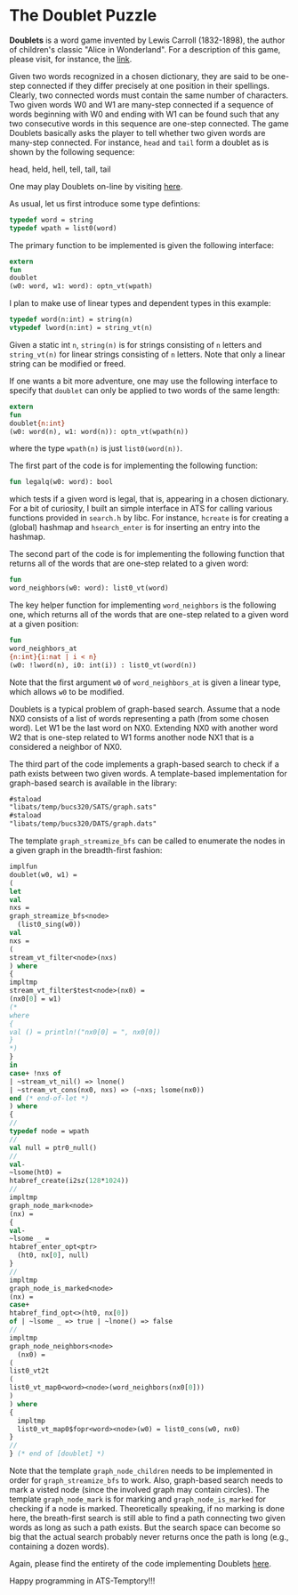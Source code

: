 # The Doublet Puzzle

**Doublets** is a word game invented by Lewis Carroll (1832-1898), the
author of children's classic "Alice in Wonderland".  For a description
of this game, please visit, for instance, the
[link](http://www.logicville.com/doublets.htm).

Given two words recognized in a chosen dictionary, they are said to be
one-step connected if they differ precisely at one position in their
spellings. Clearly, two connected words must contain the same number
of characters. Two given words W0 and W1 are many-step connected if a
sequence of words beginning with W0 and ending with W1 can be found
such that any two consecutive words in this sequence are one-step
connected. The game Doublets basically asks the player to tell whether
two given words are many-step connected. For instance, `head` and
`tail` form a doublet as is shown by the following sequence:

head, held, hell, tell, tall, tail

One may play Doublets on-line by visiting
[here](http://ats-lang.github.io/EXAMPLE/BUCS320/Doublets/Doublets.html).

As usual, let us first introduce some type defintions:

```ats
typedef word = string
typedef wpath = list0(word)
```

The primary function to be implemented is given the following interface:
  
```ats
extern
fun
doublet
(w0: word, w1: word): optn_vt(wpath)
```

I plan to make use of linear types and dependent types in this example:

```ats
typedef word(n:int) = string(n)
vtypedef lword(n:int) = string_vt(n)
```

Given a static int `n`, `string(n)` is for strings consisting of `n`
letters and `string_vt(n)` for linear strings consisting of `n`
letters. Note that only a linear string can be modified or freed.

If one wants a bit more adventure, one may use the following
interface to specify that `doublet` can only be applied to two words
of the same length:

```ats
extern
fun
doublet{n:int}
(w0: word(n), w1: word(n)): optn_vt(wpath(n))
```

where the type `wpath(n)` is just `list0(word(n))`.

The first part of the code is for implementing the following function:

```ats
fun legalq(w0: word): bool
```

which tests if a given word is legal, that is, appearing in a chosen dictionary. For
a bit of curiosity, I built an simple interface in ATS for calling various functions
provided in `search.h` by libc. For instance, `hcreate` is for creating a (global) hashmap
and `hsearch_enter` is for inserting an entry into the hashmap.

The second part of the code is for implementing the following
function that returns all of the words that are one-step related
to a given word:

```ats
fun
word_neighbors(w0: word): list0_vt(word)
```

The key helper function for implementing `word_neighbors` is the following
one, which returns all of the words that are one-step related to a given word
at a given position:

```ats
fun
word_neighbors_at
{n:int}{i:nat | i < n}
(w0: !lword(n), i0: int(i)) : list0_vt(word(n))

```

Note that the first argument `w0` of `word_neighbors_at` is given a
linear type, which allows `w0` to be modified.

Doublets is a typical problem of graph-based search. Assume that a
node NX0 consists of a list of words representing a path (from some
chosen word).  Let W1 be the last word on NX0. Extending NX0 with
another word W2 that is one-step related to W1 forms another node NX1
that is a considered a neighbor of NX0.

The third part of the code implements a graph-based search to check if
a path exists between two given words. A template-based implementation
for graph-based search is available in the library:

```ats
#staload
"libats/temp/bucs320/SATS/graph.sats"
#staload
"libats/temp/bucs320/DATS/graph.dats"
```

The template `graph_streamize_bfs` can be called to enumerate the
nodes in a given graph in the breadth-first fashion:

```ats
implfun
doublet(w0, w1) =
(
let
val
nxs =
graph_streamize_bfs<node>
  (list0_sing(w0))
val
nxs =
(
stream_vt_filter<node>(nxs)
) where
{
impltmp
stream_vt_filter$test<node>(nx0) =
(nx0[0] = w1)
(*
where
{
val () = println!("nx0[0] = ", nx0[0])
}
*)
}
in
case+ !nxs of
| ~stream_vt_nil() => lnone()
| ~stream_vt_cons(nx0, nxs) => (~nxs; lsome(nx0))
end (* end-of-let *)
) where
{
//
typedef node = wpath
//
val null = ptr0_null()
//
val-
~lsome(ht0) =
htabref_create(i2sz(128*1024))
//
impltmp
graph_node_mark<node>
(nx) =
{
val-
~lsome _ =
htabref_enter_opt<ptr>
  (ht0, nx[0], null)
}
//
impltmp
graph_node_is_marked<node>
(nx) =
case+
htabref_find_opt<>(ht0, nx[0])
of | ~lsome _ => true | ~lnone() => false 
//
impltmp
graph_node_neighbors<node>
  (nx0) =
(
list0_vt2t
(
list0_vt_map0<word><node>(word_neighbors(nx0[0]))
)
) where
{
  impltmp
  list0_vt_map0$fopr<word><node>(w0) = list0_cons(w0, nx0)
}
//
} (* end of [doublet] *)
```

Note that the template `graph_node_children` needs to be implemented
in order for `graph_streamize_bfs` to work.  Also, graph-based search
needs to mark a visted node (since the involved graph may contain
circles).  The template `graph_node_mark` is for marking and
`graph_node_is_marked` for checking if a node is marked. Theoretically
speaking, if no marking is done here, the breath-first search is still
able to find a path connecting two given words as long as such a path
exists. But the search space can become so big that the actual search
probably never returns once the path is long (e.g., containing a dozen
words).

Again, please find the entirety of the code implementing Doublets
[here](./Doublet.dats).

Happy programming in ATS-Temptory!!!

